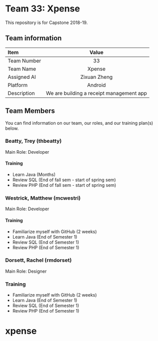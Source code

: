 
# Team 33: Xpense

This repository is for Capstone 2018-19.

## Team information

| Item        |     Value      |
| :---------- | :------------: |
| Team Number |       33       |
| Team Name   |     Xpense     |
| Assigned AI |  Zixuan Zheng  |
| Platform    |    Android     |
|Description  | We are building a receipt management app|

## Team Members

You can find information on our team, our roles, and our training 
plan(s) below.

### Beatty, Trey (thbeatty)

Main Role: Developer

#### Training

- Learn Java (Months)
- Review SQL (End of fall sem - start of spring sem)
- Review PHP (End of fall sem - start of spring sem)

### Westrick, Matthew (mcwestri)

Main Role: Developer

#### Training

- Familiarize myself with GitHub (2 weeks)
- Learn Java (End of Semester 1)
- Review SQL (End of Semester 1)
- Review PHP (End of Semester 1)

### Dorsett, Rachel (rmdorset)

Main Role: Designer

### Training
- Familiarize myself with GitHub (2 weeks)
- Learn Java (End of Semester 1)
- Review SQL (End of Semester 1)
- Review PHP (End of Semester 1)
# xpense
